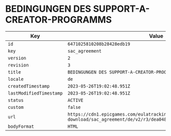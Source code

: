 # BEDINGUNGEN DES SUPPORT-A-CREATOR-PROGRAMMS

| Key | Value |
| --- | ----- |
| `id` | `6471025810208b28428edb19` |
| `key` | `sac_agreement` |
| `version` | `2` |
| `revision` | `3` |
| `title` | `BEDINGUNGEN DES SUPPORT-A-CREATOR-PROGRAMMS` |
| `locale` | `de` |
| `createdTimestamp` | `2023-05-26T19:02:48.951Z` |
| `lastModifiedTimestamp` | `2023-05-26T19:02:48.951Z` |
| `status` | `ACTIVE` |
| `custom` | `false` |
| `url` | `https://cdn1.epicgames.com/eulatracking-download/sac_agreement/de/v2/r3/dea048b3d95011a5a7a96dcb4046afa8.pdf` |
| `bodyFormat` | `HTML` |
